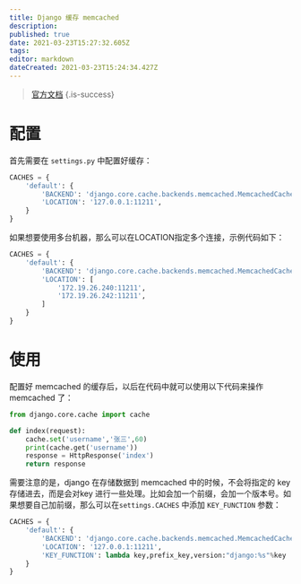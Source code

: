 ```yaml
---
title: Django 缓存 memcached
description: 
published: true
date: 2021-03-23T15:27:32.605Z
tags: 
editor: markdown
dateCreated: 2021-03-23T15:24:34.427Z
---
```



> [官方文档](https://docs.djangoproject.com/zh-hans/3.1/topics/cache/#django-s-cache-framework)
{.is-success}

# 配置

首先需要在 `settings.py` 中配置好缓存：

```python
CACHES = {
    'default': {
        'BACKEND': 'django.core.cache.backends.memcached.MemcachedCache',
        'LOCATION': '127.0.0.1:11211',
    }
}
```

如果想要使用多台机器，那么可以在LOCATION指定多个连接，示例代码如下：

```python
CACHES = {
    'default': {
        'BACKEND': 'django.core.cache.backends.memcached.MemcachedCache',
        'LOCATION': [
            '172.19.26.240:11211',
            '172.19.26.242:11211',
        ]
    }
}
```

# 使用

配置好 memcached 的缓存后，以后在代码中就可以使用以下代码来操作 memcached 了：

```python
from django.core.cache import cache

def index(request):
    cache.set('username','张三',60)
    print(cache.get('username'))
    response = HttpResponse('index')
    return response
```


需要注意的是，django 在存储数据到 memcached 中的时候，不会将指定的 key 存储进去，而是会对key 进行一些处理。比如会加一个前缀，会加一个版本号。如果想要自己加前缀，那么可以在`settings.CACHES` 中添加 `KEY_FUNCTION` 参数：

```python
CACHES = {
    'default': {
        'BACKEND': 'django.core.cache.backends.memcached.MemcachedCache',
        'LOCATION': '127.0.0.1:11211',
        'KEY_FUNCTION': lambda key,prefix_key,version:"django:%s"%key
    }
}
```

